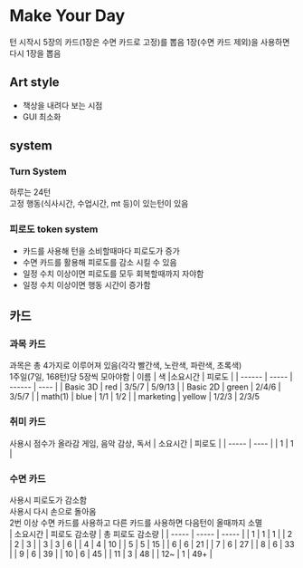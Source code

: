 # Make Your Day
턴 시작시 5장의 카드(1장은 수면 카드로 고정)를 뽑음
1장(수면 카드 제외)을 사용하면 다시 1장을 뽑음

## Art style
- 책상을 내려다 보는 시점<br/>
- GUI 최소화 <br/>

## system
### Turn System
하루는 24턴<br/> 
고정 행동(식사시간, 수업시간, mt 등)이 있는턴이 있음

### 피로도 token system
- 카드를 사용해 턴을 소비할때마다 피로도가 증가<br/>
- 수면 카드를 활용해 피로도를 감소 시킬 수 있음<br/>
- 일정 수치 이상이면 피로도를 모두 회복할때까지 자야함<br/>
- 일정 수치 이상이면 행동 시간이 증가함 <br/>

## 카드
### 과목 카드
과목은 총 4가지로 이루어져 있음(각각 빨간색, 노란색, 파란색, 초록색)<br/>
1주일(7일, 168턴)당 5장씩 모아야함
| 이름 | 색 |소요시간 | 피로도 |
| ------ | ----- | ------ | ---- |
| Basic 3D | red | 3/5/7 | 5/9/13 |
| Basic 2D | green | 2/4/6 | 3/5/7 |
| math(1) | blue | 1/1 | 1/2 |
| marketing | yellow | 1/2/3 | 2/3/5

### 취미 카드
사용시 점수가 올라감
게임, 음악 감상, 독서
| 소요시간 | 피로도 |
| ----- | ---- |
| 1 | 1 |

### 수면 카드
사용시 피로도가 감소함<br/>
사용시 다시 손으로 돌아옴 <br/>
2번 이상 수면 카드를 사용하고 다른 카드를 사용하면 다음턴이 올때까지 소멸 <br/>
| 소요시간 | 피로도 감소량 | 총 피로도 감소량 |
| ----- | ----- | ----- |
| 1 | 1 | 1 |
| 2 | 2 | 3 |
| 3 | 3 | 6 |
| 4 | 4 | 10 |
| 5 | 5 | 15 |
| 6 | 6 | 21 |
| 7 | 6 | 27 |
| 8 | 6 | 33 |
| 9 | 6 | 39 |
| 10 | 6 | 45 |
| 11 | 3 | 48 |
| 12~ | 1 | 49+ |
